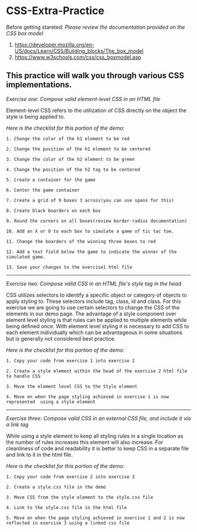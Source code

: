 # CSS-Extra-Practice

Before getting stareted:
_Please review the documentation provided on the CSS box model_

1. https://developer.mozilla.org/en-US/docs/Learn/CSS/Building_blocks/The_box_model
2. https://www.w3schools.com/css/css_boxmodel.asp

## This practice will walk you through various CSS implementations.

_Exercise one: Compose valid element-level CSS in an HTML file_

Element-level CSS refers to the utilization of CSS directly on the object the style is being applied to.

_Here is the checklist for this portion of the demo:_

    1. Change the color of the h1 element to be red

    2. Change the position of the h1 element to be centered

    3. Change the color of the h2 element to be green

    4. Change the position of the h2 tag to be centered

    5. Create a container for the game

    6. Center the game container

    7. Create a grid of 9 boxes 3 across(you can use spans for this)

    8. Create black boarders on each box

    9. Round the corners on all boxes(review border-radius documentation)

    10. Add an X or O to each box to simulate a game of tic tac toe.

    11.	Change the boarders of the winning three boxes to red

    12.	Add a text field below the game to indicate the winner of the simulated game.

    13.	Save your changes to the exercise1 html file

---

_Exercise two: Compose valid CSS in an HTML file's style tag in the head_

CSS utilizes selectors to identify a specific object or category of objects to apply styling to. These selectors include tag, class, id and class. For this exercise we are going to use certain selectors to change the CSS of the elements in our demo page.
The advantage of a style component over element level styling is that rules can be applied to multiple elements while being defined once. With element level styling it is necessary to add CSS to each element individually which can be advantageous in some situations but is generally not considered best practice.

_Here is the checklist for this portion of the demo:_

    1. Copy your code from exercise 1 into exercise 2

    2. Create a style element within the head of the exercise 2 html file to handle CSS

    3. Move the element level CSS to the Style element

    4. Move on when the page styling achieved in exercise 1 is now represented  using a style element

---

_Exercise three: Compose valid CSS in an external CSS file, and include it via a link tag_

While using a style element to keep all styling rules in a single location as the number of rules increases this element will also increase. For cleanliness of code and readability it is better to keep CSS in a separate file and link to it in the html file.

_Here is the checklist for this portion of the demo:_

    1. Copy your code from exercise 2 into exercise 3

    2. Create a style.css file in the demo

    3. Move CSS from the style element to the style.css file

    4. Link to the style.css file in the html file

    5. Move on when the page styling achieved in exercise 1 and 2 is now reflected in exercise 3 using a linked css file
